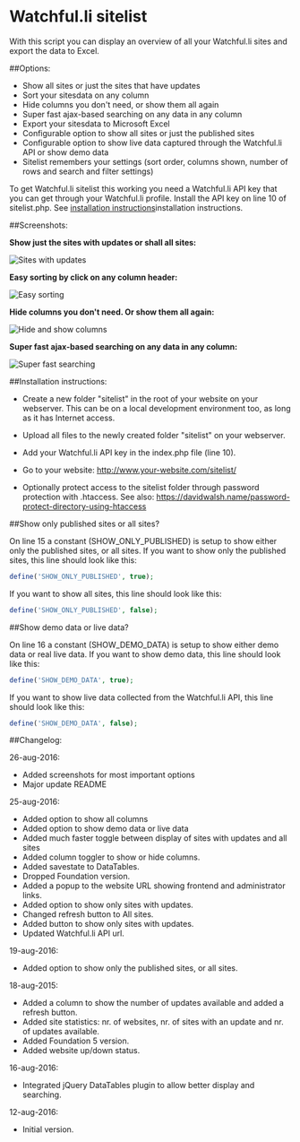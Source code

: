 Watchful.li sitelist
====================

With this script you can display an overview of all your Watchful.li sites and export the data to Excel.

##Options:

* Show all sites or just the sites that have updates
* Sort your sitesdata on any column
* Hide columns you don't need, or show them all again
* Super fast ajax-based searching on any data in any column
* Export your sitesdata to Microsoft Excel
* Configurable option to show all sites or just the published sites
* Configurable option to show live data captured through the Watchful.li API or show demo data
* Sitelist remembers your settings (sort order, columns shown, number of rows and search and filter settings)

To get Watchful.li sitelist this working you need a Watchful.li API key that you can get through your Watchful.li profile.
Install the API key on line 10 of sitelist.php. See [installation instructions](#installation)installation instructions.

##Screenshots:

**Show just the sites with updates or shall all sites:**

![Sites with updates](https://github.com/renekreijveld/Watchful.li-sitelist/raw/master/screenshots/show-updates.gif "Sites with updates")

**Easy sorting by click on any column header:**

![Easy sorting](https://github.com/renekreijveld/Watchful.li-sitelist/raw/master/screenshots/sort-any-column.gif "Easy sorting")

**Hide columns you don't need. Or show them all again:**

![Hide and show columns](https://github.com/renekreijveld/Watchful.li-sitelist/raw/master/screenshots/hide-and-show-columns.gif "Hide and show columns")

**Super fast ajax-based searching on any data in any column:**

![Super fast searching](https://github.com/renekreijveld/Watchful.li-sitelist/raw/master/screenshots/super-fast-searching.gif "super-fast-searching.gif")

<a name="installation"></a>##Installation instructions:

* Create a new folder "sitelist" in the root of your website on your webserver.  This can be on a local development environment too, as long as it has Internet access.

* Upload all files to the newly created folder "sitelist" on your webserver.

* Add your Watchful.li API key in the index.php file (line 10).

* Go to your website: http://www.your-website.com/sitelist/

* Optionally protect access to the sitelist folder through password protection with .htaccess. See also: https://davidwalsh.name/password-protect-directory-using-htaccess

##Show only published sites or all sites?

On line 15 a constant (SHOW_ONLY_PUBLISHED) is setup to show either only the published sites, or all sites.
If you want to show only the published sites, this line should look like this:

```php
define('SHOW_ONLY_PUBLISHED', true);
```

If you want to show all sites, this line should look like this:

```php
define('SHOW_ONLY_PUBLISHED', false);
```

##Show demo data or live data?

On line 16 a constant (SHOW_DEMO_DATA) is setup to show either demo data or real live data.
If you want to show demo data, this line should look like this:

```php
define('SHOW_DEMO_DATA', true);
```

If you want to show live data collected from the Watchful.li API, this line should look like this:

```php
define('SHOW_DEMO_DATA', false);
```

##Changelog:

26-aug-2016:
* Added screenshots for most important options
* Major update README

25-aug-2016:
* Added option to show all columns
* Added option to show demo data or live data
* Added much faster toggle between display of sites with updates and all sites
* Added column toggler to show or hide columns.
* Added savestate to DataTables.
* Dropped Foundation version.
* Added a popup to the website URL showing frontend and administrator links.
* Added option to show only sites with updates.
* Changed refresh button to All sites.
* Added button to show only sites with updates.
* Updated Watchful.li API url.

19-aug-2016:
* Added option to show only the published sites, or all sites.

18-aug-2015:
* Added a column to show the number of updates available and added a refresh button.
* Added site statistics: nr. of websites, nr. of sites with an update and nr. of updates available.
* Added Foundation 5 version.
* Added website up/down status.

16-aug-2016:
* Integrated jQuery DataTables plugin to allow better display and searching.

12-aug-2016:
* Initial version.

